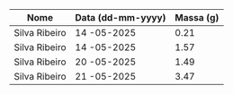 | Nome          | Data (dd-mm-yyyy) | Massa (g) |
|---------------|-------------------|-----------|
| Silva Ribeiro | 14 -05-2025       | 0.21      |
| Silva Ribeiro | 14 -05-2025       | 1.57      |
| Silva Ribeiro | 20 -05-2025       | 1.49      |
| Silva Ribeiro | 21 -05-2025       | 3.47      |
